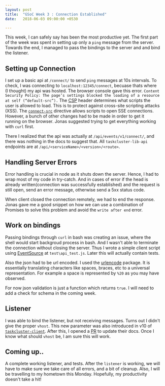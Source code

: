 ```yaml
---
layout: post
title:  "GSoC Week 3 : Connection Established"
date:   2018-06-03 09:00:00 +0530

---
```


This week, I can safely say has been the most productive yet. The first part of the week was spent in setting up only a `ping` message from the server. Towards the end, I managed to pass the bindings to the server and and bind the listener. 


## Setting up Connection

I set up a basic api at `/connect/` to send `ping` messages at 10s intervals. To check, I was connecting to `localhost:12345/connect`, becuase thats where (I thought) my api was hosted. The browser console gave this error.
`Content Security Policy: The page’s settings blocked the loading of a resource at self (“default-src”).`
The [CSP](https://developers.google.com/web/fundamentals/security/csp/) header determines what scripts the user is allowed to load. This is to protect against cross-site scripting attacks (XSS). The [`connect-src`](https://developer.mozilla.org/en-US/docs/Web/HTTP/Headers/Content-Security-Policy/connect-src) directive allows scripts to open SSE connections. However, a bunch of other changes had to be made in order to get it running on the browser. Jonas suggested trying to get everything working with `curl` first. 

There I realized that the api was actually at `/api/events/v1/connect/`, and there was nothing in the docs to suggest that. All `taskcluster-lib-api` endpoints are at `/api/<serviceName>/<version>/<route>`.

## Handling Server Errors

Error handling is crucial in node as it shuts down the server. Hence, I had to wrap most of my code in try-catch. And in cases of error if the head is already written(connection was successfully established) and the request is still open, send an error message, otherwise send a 5xx status code.

When client closed the connection remotely, we had to end the response. Jonas gave me a good snippet on how we can use a combination of Promises to solve this problem and avoid the `write after end` error.

## Work on bindings

Passing bindings through `curl` in bash was creating an issue, where the shell would start backgroud process in bash. And I wasn't able to terminate the connection without closing the server. Thus I wrote a simple client script using [EventSource](https://www.npmjs.com/package/eventsource) at `test\api_test.js`. Later this will actually contain tests.

Also the json had to be url encoded. I used the [urlencode](https://www.npmjs.com/package/urlencode) package. It is essentially translating characters like spaces, braces, etc to a universal representation. For example a space is represented by `%20` as you may have observed.

For now json validation is just a function which returns `true`. I will need to add a check for schema in the coming week.

## Listener

I was able to bind the listener, but not receiving messages. Turns out I didn't give the proper `vhost`. This new parameter was also introduced in v10 of [`taskcluster-client`](https://github.com/taskcluster/taskcluster-client). After this, I opened a [PR](https://github.com/taskcluster/taskcluster-client/pull/96) to update their docs. Once I know what should `vhost` be, I am sure this will work.

## Coming up..

A complete working listener, and tests. After the `listener` is working, we will have to make sure we take care of all errors, and a bit of cleanup. Also, I will be travelling to my hometown this Monday. Hopefully, my productivity doesn't take a hit!


